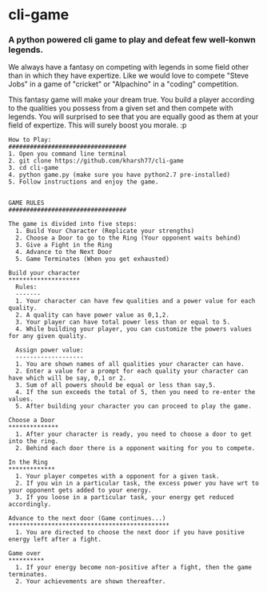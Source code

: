 # cli-game
### A python powered cli game to play and defeat few well-konwn legends.


We always have a fantasy on competing with legends in some field other than in which they have expertize. Like 
we would love to compete "Steve Jobs" in a game of "cricket" or "Alpachino" in a "coding" competition. 

This fantasy game will make your dream true. You build a player according to the qualities you possess from a given
set and then compete with legends. You will surprised to see that you are equally good as them at your field of expertize.
This will surely boost you morale. :p

    How to Play:
    #################################
    1. Open you command line terminal
    2. git clone https://github.com/kharsh77/cli-game
    3. cd cli-game
    4. python game.py (make sure you have python2.7 pre-installed)
    5. Follow instructions and enjoy the game.

    
    GAME RULES
    #################################

    The game is divided into five steps:
      1. Build Your Character (Replicate your strengths)
      2. Choose a Door to go to the Ring (Your opponent waits behind)
      3. Give a Fight in the Ring
      4. Advance to the Next Door  
      5. Game Terminates (When you get exhausted)
    
    Build your character
    ********************
      Rules:
      -------
      1. Your character can have few qualities and a power value for each quality.
      2. A quality can have power value as 0,1,2.
      3. Your player can have total power less than or equal to 5.
      4. While building your player, you can customize the powers values for any given quality.

      Assign power value:
      -------------------
      1. You are shown names of all qualities your character can have.
      2. Enter a value for a prompt for each quality your character can have which will be say, 0,1 or 2.
      3. Sum of all powers should be equal or less than say,5.
      4. If the sun exceeds the total of 5, then you need to re-enter the values.
      5. After building your character you can proceed to play the game.
    
    Choose a Door
    **************
      1. After your character is ready, you need to choose a door to get into the ring.
      2. Behind each door there is a opponent waiting for you to compete.

    In the Ring
    *************
      1. Your player competes with a opponent for a given task.
      2. If you win in a particular task, the excess power you have wrt to your opponent gets added to your energy.
      3. If you loose in a particular task, your energy get reduced accordingly.
    
    Advance to the next door (Game continues...)
    *********************************************
      1. You are directed to choose the next door if you have positive energy left after a fight.
    
    Game over
    **********
      1. If your energy become non-positive after a fight, then the game terminates.
      2. Your achievements are shown thereafter.



